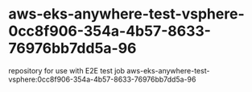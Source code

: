 # aws-eks-anywhere-test-vsphere-0cc8f906-354a-4b57-8633-76976bb7dd5a-96
repository for use with E2E test job aws-eks-anywhere-test-vsphere:0cc8f906-354a-4b57-8633-76976bb7dd5a-96
